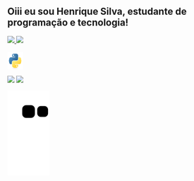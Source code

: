## Oiii eu sou Henrique Silva, estudante de programação e tecnologia!
<div align="left">
  <a href="https://github.com/Henriqser">
  <img height="170em" src="https://github-readme-stats.vercel.app/api?username=Henriqser&show_icons=true&theme=dracula&include_all_commits=true&count_private=true"/>
  <img height="170em" src="https://github-readme-stats.vercel.app/api/top-langs/?username=Henriqser&layout=compact&langs_count=7&theme=dracula"/>
</div>

<div style="display: inline_block"><br>
  
  <img align="center" alt="Henri-Python" height="40" width="35" src="https://raw.githubusercontent.com/devicons/devicon/master/icons/python/python-original.svg">
  
</div>
  
  
<div> 

  <a href = "mailto:contato.henriquesouza06@gmail.com"><img src="https://img.shields.io/badge/-Gmail-%23333?style=for-the-badge&logo=gmail&logoColor=white" target="_blank"></a>
  <a href="https://www.linkedin.com/in/henrique-silva-de-souza/" target="_blank"><img src="https://img.shields.io/badge/-LinkedIn-%230077B5?style=for-the-badge&logo=linkedin&logoColor=white" target="_blank"></a> 
 
  ![Snake animation](https://github.com/Henriqser/Henriqser/blob/output/github-contribution-grid-snake.svg)
 
</div>
